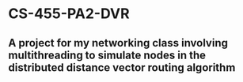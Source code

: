 # CS-455-PA2-DVR

## A project for my networking class involving multithreading to simulate nodes in the distributed distance vector routing algorithm
